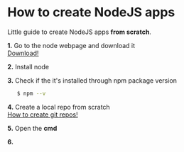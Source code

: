 # How to create NodeJS apps
Little guide to create NodeJS apps <b>from scratch</b>.

<b>1.</b> Go to the node webpage and download it <br/>
[Download!](https://nodejs.org/en/download/)

<b>2.</b> Install node <br/>

<b>3.</b> Check if the it's installed through npm package version<br/>
```sh
   $ npm --v
```

<b>4.</b> Create a local repo from scratch <br/>
[How to create git repos!](https://github.com/sharkb8i/how-to-create-repos/)

<b>5.</b> Open the <b>cmd</b> <br/>

<b>6.</b>  <br/>
